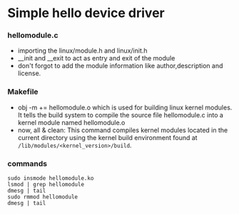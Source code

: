 # Simple hello device driver

### hellomodule.c 
* importing the linux/module.h and linux/init.h
* __init and __exit to act as entry and exit of the module
* don't forgot to add the module information like author,description and license.

### Makefile
* obj -m += hellomodule.o which is used for building linux kernel modules. It tells the build system to compile the source file hellomodule.c into a kernel module named hellomodule.o
* now, all & clean: This command compiles kernel modules located in the current directory using the kernel build environment found at `/lib/modules/<kernel_version>/build`.

### commands
```
sudo insmode hellomodule.ko
lsmod | grep hellomodule
dmesg | tail
sudo rmmod hellomodule
dmesg | tail
```

